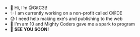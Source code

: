 - 👋 Hi, I’m @GitC3t!
- ✨ I am currently working on a non-profit called C@DE
- 😓 I need help making exe's and publishing to the web
- 👧 I'm am 10 and Mighty Coders gave me a spark to program
- 👋 **SEE YOU SOON!**
<!---
GitC3t/GitC3t is a ✨ special ✨ repository because its `README.md` (this file) appears on your GitHub profile.
You can click the Preview link to take a look at your changes.
--->
